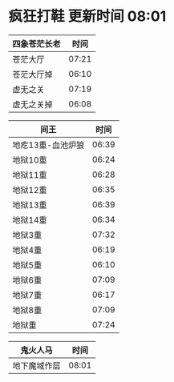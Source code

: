 # 疯狂打鞋 更新时间 08:01

| 四象苍茫长老   | 时间    |
|--------|-------|
| 苍茫大厅 | 07:21 |
| 苍茫大厅掉 | 06:10 |
| 虚无之关 | 07:19 |
| 虚无之关掉 | 06:08 |

| 间王   | 时间    |
|--------|-------|
| 地疙13重-血池炉狼 | 06:39 |
| 地狱10重 | 06:24 |
| 地狱11重 | 06:28 |
| 地狱12重 | 06:35 |
| 地狱13重 | 06:39 |
| 地狱14重 | 06:34 |
| 地狱3重 | 07:32 |
| 地狱4重 | 06:19 |
| 地狱5重 | 06:10 |
| 地狱6重 | 07:09 |
| 地狱7重 | 06:17 |
| 地狱8重 | 07:09 |
| 地狱重 | 07:24 |

| 鬼火人马   | 时间    |
|--------|-------|
| 地下魔域作层 | 08:01 |